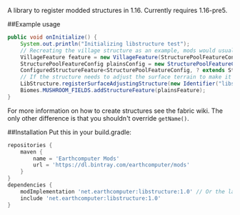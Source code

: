 A library to register modded structures in 1.16. Currently requires 1.16-pre5.

##Example usage
```java
public void onInitialize() {
    System.out.println("Initializing libstructure test");
    // Recreating the village structure as an example, mods would usually implement their own structure class
    VillageFeature feature = new VillageFeature(StructurePoolFeatureConfig.CODEC);
    StructurePoolFeatureConfig plainsConfig = new StructurePoolFeatureConfig(new Identifier("village/plains/town_centers"), 6);
    ConfiguredStructureFeature<StructurePoolFeatureConfig, ? extends StructureFeature<StructurePoolFeatureConfig>> plainsFeature = feature.configure(plainsConfig);
    // If the structure needs to adjust the surface terrain to make it look better, use the surface-adjusting register method, otherwise use the normal one.
    LibStructure.registerSurfaceAdjustingStructure(new Identifier("libstructure", "teststructure"), feature, GenerationStep.Feature.SURFACE_STRUCTURES, new StructureConfig(32, 8, 12345), plainsFeature);
    Biomes.MUSHROOM_FIELDS.addStructureFeature(plainsFeature);
}
``` 
For more information on how to create structures see the fabric wiki. The only other difference is that you shouldn't override `getName()`.

##Installation
Put this in your build.gradle:
```groovy
repositories {
    maven {
        name = 'Earthcomputer Mods'
        url = 'https://dl.bintray.com/earthcomputer/mods'
    }
}
dependencies {
    modImplementation 'net.earthcomputer:libstructure:1.0' // Or the latest version
    include 'net.earthcomputer:libstructure:1.0'
}
```
